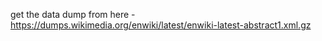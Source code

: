 get the data dump from here - https://dumps.wikimedia.org/enwiki/latest/enwiki-latest-abstract1.xml.gz